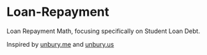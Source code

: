 # Loan-Repayment
Loan Repayment Math, focusing specifically on Student Loan Debt.

Inspired by [unbury.me](https://unbury.me/) and [unbury.us](http://unbury.us/)
